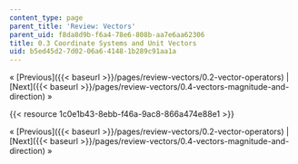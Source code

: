```yaml
---
content_type: page
parent_title: 'Review: Vectors'
parent_uid: f8da8d9b-f6a4-78e6-808b-aa7e6aa62306
title: 0.3 Coordinate Systems and Unit Vectors
uid: b5ed45d2-7d02-06a6-4148-1b289c91aa1a
---
```


« [Previous]({{< baseurl >}}/pages/review-vectors/0.2-vector-operators) | [Next]({{< baseurl >}}/pages/review-vectors/0.4-vectors-magnitude-and-direction) »

{{< resource 1c0e1b43-8ebb-f46a-9ac8-866a474e88e1 >}}

« [Previous]({{< baseurl >}}/pages/review-vectors/0.2-vector-operators) | [Next]({{< baseurl >}}/pages/review-vectors/0.4-vectors-magnitude-and-direction) »